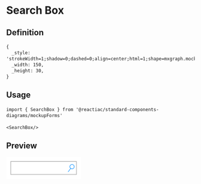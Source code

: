 # Search Box

## Definition

```
{
  _style: 'strokeWidth=1;shadow=0;dashed=0;align=center;html=1;shape=mxgraph.mockup.forms.searchBox;strokeColor=#999999;mainText=;strokeColor2=#008cff;fontColor=#666666;fontSize=17;align=left;spacingLeft=3;whiteSpace=wrap;',
  _width: 150,
  _height: 30,
}
```

## Usage

```
import { SearchBox } from '@reactiac/standard-components-diagrams/mockupForms'

<SearchBox/>
```

## Preview

<img src="./search-box.png" width="200"/>
